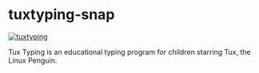 # tuxtyping-snap

[![tuxtyping](https://snapcraft.io/tuxtyping/badge.svg)](https://snapcraft.io/tuxtyping)

Tux Typing is an educational typing program for children starring Tux, the Linux Penguin.

